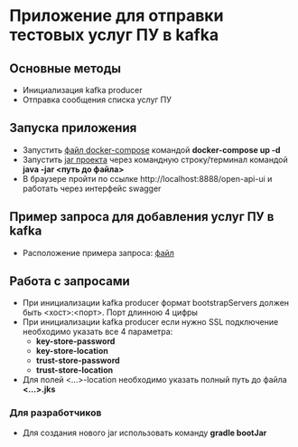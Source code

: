 # Приложение для отправки тестовых услуг ПУ в kafka

## Основные методы
- Инициализация kafka producer
- Отправка сообщения списка услуг ПУ

## Запуска приложения
- Запустить [файл docker-compose](/documentation/docker/docker-compose.yml) командой **docker-compose up -d**
- Запустить [jar проекта](/documentation/jar/kafka-supu-dev-1.0-SNAPSHOT.jar) через командную строку/терминал командой **java -jar <путь до файла>**
- В браузере пройти по ссылке http://localhost:8888/open-api-ui и работать через интерфейс swagger

## Пример запроса для добавления услуг ПУ в kafka
- Расположение примера запроса: [файл](/documentation/request/add-provider-services-dto-rq.json)

## Работа с запросами
- При инициализации kafka producer формат bootstrapServers должен быть <хост>:<порт>. Порт длинною 4 цифры
- При инициализации kafka producer если нужно SSL подключение необходимо указать все 4 параметра: 
  - **key-store-password**
  - **key-store-location**
  - **trust-store-password**
  - **trust-store-location**
-  Для полей <...>-location необходимо указать полный путь до файла **<...>.jks**

### Для разработчиков
- Для создания нового jar использовать команду **gradle bootJar**